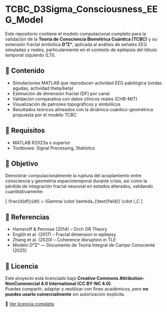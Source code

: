 # TCBC_D3Sigma_Consciousness_EEG_Model

Este repositorio contiene el modelo computacional completo para la validación de la **Teoría de Consciencia Biométrica Cuántica (TCBC)** y su extensión fractal simbólica **D³Σⁿ**, aplicada al análisis de señales EEG simuladas y reales, particularmente en el contexto de epilepsia del lóbulo temporal izquierdo (LTI).

## 📌 Contenido

- Simulaciones MATLAB que reproducen actividad EEG patológica (ondas agudas, actividad theta/beta)
- Estimación de dimensión fractal (DF) por canal
- Validación comparativa con datos clínicos reales (CHB-MIT)
- Visualización de patrones topográficos y simbólicos
- Resultados teóricos alineados con la dinámica cuántico-geométrica propuesta por el modelo TCBC

## 📎 Requisitos

- MATLAB R2023a o superior
- Toolboxes: Signal Processing, Statistics

## 🧠 Objetivo

Demostrar computacionalmente la ruptura del acoplamiento entre consciencia y geometría espaciotemporal durante crisis, así como la pérdida de integración fractal neuronal en estados alterados, validando cuantitativamente:

\[
\frac{d(df)}{dt} = \Gamma \cdot \lambda_{\text{field}} \cdot I_C
\]

## 🔬 Referencias

- Hameroff & Penrose (2014) – Orch OR Theory  
- Englôt et al. (2017) – Fractal dimension in epilepsy  
- Zhang et al. (2020) – Coherence disruption in TLE  
- Modelo D³Σⁿ — Documento de Teoría Integral de Campo Consciente (2025)

## 📜 Licencia

Este proyecto está licenciado bajo **Creative Commons Attribution-NonCommercial 4.0 International (CC BY-NC 4.0)**.  
Puedes compartir, adaptar y reutilizar con fines académicos, pero **no puedes usarlo comercialmente** sin autorización explícita.

🔗 [Ver licencia completa](http://creativecommons.org/licenses/by-nc/4.0/)
